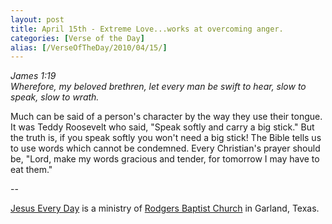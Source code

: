 ```yaml
---
layout: post
title: April 15th - Extreme Love...works at overcoming anger.
categories: [Verse of the Day]
alias: [/VerseOfTheDay/2010/04/15/]
---
```


_James 1:19  
Wherefore, my beloved brethren, let every man be swift to hear, slow
to speak, slow to wrath._

Much can be said of a person's character by the way they use their
tongue. It was Teddy Roosevelt who said, "Speak softly and carry a
big stick." But the truth is, if you speak softly you won't need a
big stick! The Bible tells us to use words which cannot be condemned.
Every Christian's prayer should be, "Lord, make my words gracious and
tender, for tomorrow I may have to eat them."

 --

<a href=http://jesuseveryday.net>Jesus Every Day</a> is a ministry of <a href=http://rodgersbaptist.net>Rodgers Baptist Church</a> in Garland, Texas.
